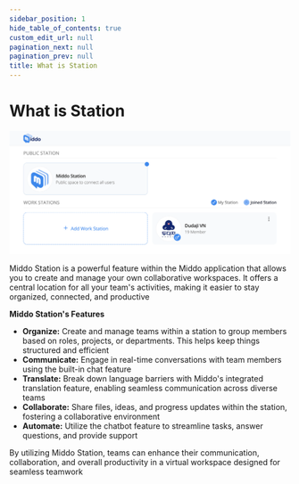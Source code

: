 ```yaml
---
sidebar_position: 1
hide_table_of_contents: true
custom_edit_url: null
pagination_next: null
pagination_prev: null
title: What is Station
---
```


# What is Station

![What is Station](./img/what-is-station.png)

Middo Station is a powerful feature within the Middo application that allows you to create and manage your own collaborative workspaces. It offers a central location for all your team's activities, making it easier to stay organized, connected, and productive

**Middo Station's Features**

- **Organize:** Create and manage teams within a station to group members based on roles, projects, or departments. This helps keep things structured and efficient
- **Communicate:** Engage in real-time conversations with team members using the built-in chat feature
- **Translate:** Break down language barriers with Middo's integrated translation feature, enabling seamless communication across diverse teams
- **Collaborate:** Share files, ideas, and progress updates within the station, fostering a collaborative environment
- **Automate:** Utilize the chatbot feature to streamline tasks, answer questions, and provide support

By utilizing Middo Station, teams can enhance their communication, collaboration, and overall productivity in a virtual workspace designed for seamless teamwork
